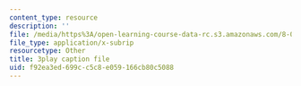 ```yaml
---
content_type: resource
description: ''
file: /media/https%3A/open-learning-course-data-rc.s3.amazonaws.com/8-03sc-physics-iii-vibrations-and-waves-fall-2016/f92ea3ed699cc5c8e059166cb80c5088_I0YACDaY-ww.srt
file_type: application/x-subrip
resourcetype: Other
title: 3play caption file
uid: f92ea3ed-699c-c5c8-e059-166cb80c5088
---
```

